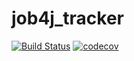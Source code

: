 # job4j_tracker

[![Build Status](https://travis-ci.com/max-piter/job4j_tracker.svg?branch=master)](https://travis-ci.com/max-piter/job4j_tracker)
[![codecov](https://codecov.io/gh/max-piter/job4j_tracker/branch/master/graph/badge.svg?token=7JW7AO1LC8)](https://codecov.io/gh/max-piter/job4j_tracker)
